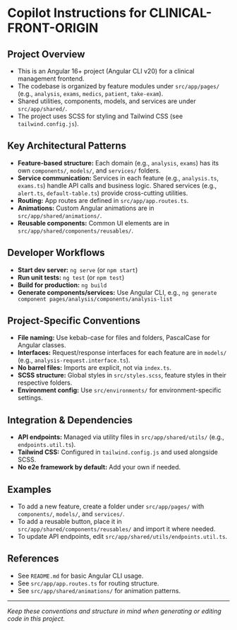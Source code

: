 # Copilot Instructions for CLINICAL-FRONT-ORIGIN

## Project Overview
- This is an Angular 16+ project (Angular CLI v20) for a clinical management frontend.
- The codebase is organized by feature modules under `src/app/pages/` (e.g., `analysis`, `exams`, `medics`, `patient`, `take-exam`).
- Shared utilities, components, models, and services are under `src/app/shared/`.
- The project uses SCSS for styling and Tailwind CSS (see `tailwind.config.js`).

## Key Architectural Patterns
- **Feature-based structure:** Each domain (e.g., `analysis`, `exams`) has its own `components/`, `models/`, and `services/` folders.
- **Service communication:** Services in each feature (e.g., `analysis.ts`, `exams.ts`) handle API calls and business logic. Shared services (e.g., `alert.ts`, `default-table.ts`) provide cross-cutting utilities.
- **Routing:** App routes are defined in `src/app/app.routes.ts`.
- **Animations:** Custom Angular animations are in `src/app/shared/animations/`.
- **Reusable components:** Common UI elements are in `src/app/shared/components/reusables/`.

## Developer Workflows
- **Start dev server:** `ng serve` (or `npm start`)
- **Run unit tests:** `ng test` (or `npm test`)
- **Build for production:** `ng build`
- **Generate components/services:** Use Angular CLI, e.g., `ng generate component pages/analysis/components/analysis-list`

## Project-Specific Conventions
- **File naming:** Use kebab-case for files and folders, PascalCase for Angular classes.
- **Interfaces:** Request/response interfaces for each feature are in `models/` (e.g., `analysis-request.interface.ts`).
- **No barrel files:** Imports are explicit, not via `index.ts`.
- **SCSS structure:** Global styles in `src/styles.scss`, feature styles in their respective folders.
- **Environment config:** Use `src/environments/` for environment-specific settings.

## Integration & Dependencies
- **API endpoints:** Managed via utility files in `src/app/shared/utils/` (e.g., `endpoints.util.ts`).
- **Tailwind CSS:** Configured in `tailwind.config.js` and used alongside SCSS.
- **No e2e framework by default:** Add your own if needed.

## Examples
- To add a new feature, create a folder under `src/app/pages/` with `components/`, `models/`, and `services/`.
- To add a reusable button, place it in `src/app/shared/components/reusables/` and import it where needed.
- To update API endpoints, edit `src/app/shared/utils/endpoints.util.ts`.

## References
- See `README.md` for basic Angular CLI usage.
- See `src/app/app.routes.ts` for routing structure.
- See `src/app/shared/animations/` for animation patterns.

---

_Keep these conventions and structure in mind when generating or editing code in this project._
